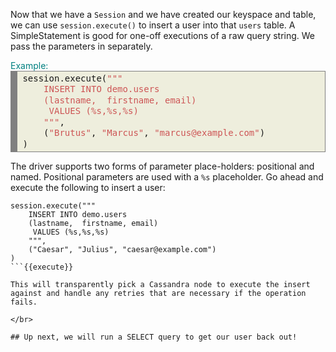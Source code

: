Now that we have a `Session` and we have created our keyspace and table, we can use `session.execute()` to insert a user into that `users` table. A SimpleStatement is good for one-off executions of a raw query string. We pass the parameters in separately.

<summary style="color:teal">Example:</summary>
<div style="background: #eeeedd; overflow:auto;width:auto;border:solid gray;border-width:.1em .1em .1em .8em;padding:.2em .6em;"><pre style="margin: 0; line-height: 125%">session.execute(<span style="color: #CD5555">&quot;&quot;&quot;</span>
<span style="color: #CD5555">    INSERT INTO demo.users</span>
<span style="color: #CD5555">    (lastname,  firstname, email)</span>
<span style="color: #CD5555">     VALUES (%s,%s,%s)</span>
<span style="color: #CD5555">    &quot;&quot;&quot;</span>,
    (<span style="color: #CD5555">&quot;Brutus&quot;</span>, <span style="color: #CD5555">&quot;Marcus&quot;</span>, <span style="color: #CD5555">&quot;marcus@example.com&quot;</span>)
)
</pre></div>

The driver supports two forms of parameter place-holders: positional and named.
Positional parameters are used with a `%s` placeholder. Go ahead and execute the following to insert a user:

```
session.execute("""
    INSERT INTO demo.users
    (lastname,  firstname, email)
     VALUES (%s,%s,%s)
    """,
    ("Caesar", "Julius", "caesar@example.com")
)
```{{execute}}

This will transparently pick a Cassandra node to execute the insert against and handle any retries that are necessary if the operation fails.

</br>

## Up next, we will run a SELECT query to get our user back out!
